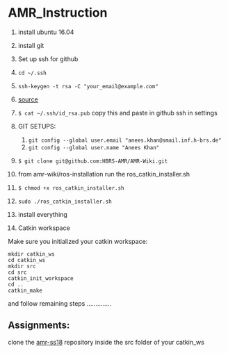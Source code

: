 # AMR_Instruction
1. install ubuntu 16.04
1. install git
1. Set up ssh for github
  1. `cd ~/.ssh`
  1. `ssh-keygen -t rsa -C "your_email@example.com" `
  1. [source](https://confluence.atlassian.com/bitbucketserver/creating-ssh-keys-776639788.html)
1. `$ cat ~/.ssh/id_rsa.pub` copy this and paste in github ssh in settings
1. GIT SETUPS:
	1. `git config --global user.email "anees.khan@smail.inf.h-brs.de"`
	1. `git config --global user.name "Anees Khan"`

1. `$ git clone git@github.com:HBRS-AMR/AMR-Wiki.git`
1. from amr-wiki/ros-installation run the  	ros_catkin_installer.sh
  1. `$ chmod +x ros_catkin_installer.sh`
  1. `sudo ./ros_catkin_installer.sh`
  1. install everything
1. Catkin workspace

Make sure you initialized your catkin workspace:

```
mkdir catkin_ws
cd catkin_ws
mkdir src
cd src
catkin_init_workspace
cd ..
catkin_make
```
and follow remaining steps ..............



## Assignments:

clone the [amr-ss18](https://github.com/HBRS-AMR/AMR-SS18) repository inside the src folder of your catkin_ws

